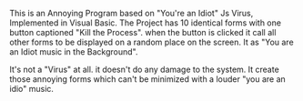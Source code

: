 This is an Annoying Program based on "You're an Idiot" Js Virus, Implemented in Visual Basic.
The Project has 10 identical forms with one button captioned "Kill the Process". when the button is clicked it call all other forms
to be displayed on a random place on the screen.
It as "You are an Idiot music in the Background".

It's not a "Virus" at all. it doesn't do any damage to the system. It create those annoying forms which can't be minimized with 
a louder "you are an idio" music.


